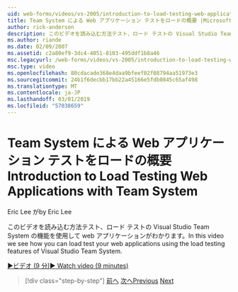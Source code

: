 ```yaml
---
uid: web-forms/videos/vs-2005/introduction-to-load-testing-web-applications-with-team-system
title: Team System による Web アプリケーション テストをロードの概要 |Microsoft Docs
author: rick-anderson
description: このビデオを読み込む方法テスト、ロード テストの Visual Studio Team System の機能を使用して web アプリケーションがわかります。
ms.author: riande
ms.date: 02/09/2007
ms.assetid: c2a80ef9-3dc4-4051-8103-495ddf1b8a46
msc.legacyurl: /web-forms/videos/vs-2005/introduction-to-load-testing-web-applications-with-team-system
msc.type: video
ms.openlocfilehash: 80cdacade368e4daa9bfeef02f08794aa51973e3
ms.sourcegitcommit: 24b1f6decbb17bb22a45166e5fdb0845c65af498
ms.translationtype: MT
ms.contentlocale: ja-JP
ms.lasthandoff: 03/01/2019
ms.locfileid: "57038659"
---
```

<a name="introduction-to-load-testing-web-applications-with-team-system"></a><span data-ttu-id="41474-103">Team System による Web アプリケーション テストをロードの概要</span><span class="sxs-lookup"><span data-stu-id="41474-103">Introduction to Load Testing Web Applications with Team System</span></span>
====================
<span data-ttu-id="41474-104">Eric Lee が</span><span class="sxs-lookup"><span data-stu-id="41474-104">by Eric Lee</span></span>

<span data-ttu-id="41474-105">このビデオを読み込む方法テスト、ロード テストの Visual Studio Team System の機能を使用して web アプリケーションがわかります。</span><span class="sxs-lookup"><span data-stu-id="41474-105">In this video we see how you can load test your web applications using the load testing features of Visual Studio Team System.</span></span>

[<span data-ttu-id="41474-106">&#9654;ビデオ (9 分)</span><span class="sxs-lookup"><span data-stu-id="41474-106">&#9654; Watch video (9 minutes)</span></span>](https://channel9.msdn.com/Blogs/ASP-NET-Site-Videos/introduction-to-load-testing-web-applications-with-team-system)

> [!div class="step-by-step"]
> <span data-ttu-id="41474-107">[前へ](introduction-to-testing-web-applications-with-team-system.md)
> [次へ](introduction-to-manual-testing-with-team-system.md)</span><span class="sxs-lookup"><span data-stu-id="41474-107">[Previous](introduction-to-testing-web-applications-with-team-system.md)
[Next](introduction-to-manual-testing-with-team-system.md)</span></span>
